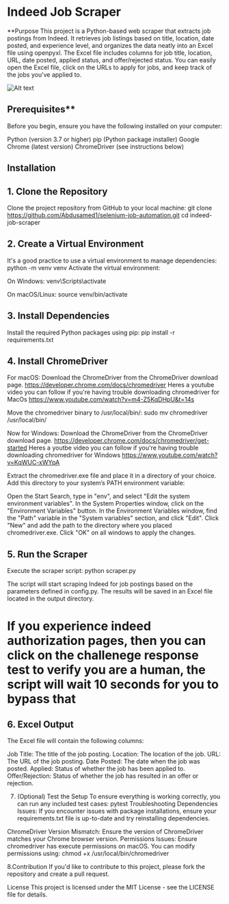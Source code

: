 # Indeed Job Scraper
**Purpose
This project is a Python-based web scraper that extracts job postings from Indeed. It retrieves job listings based on title, location, date posted, and experience level, and organizes the data neatly into an Excel file using openpyxl. The Excel file includes columns for job title, location, URL, date posted, applied status, and offer/rejected status. You can easily open the Excel file, click on the URLs to apply for jobs, and keep track of the jobs you’ve applied to.


![Alt text](//Users/awababdullahi/Desktop?raw=true "Optional Title")


## Prerequisites**
Before you begin, ensure you have the following installed on your computer:

Python (version 3.7 or higher)
pip (Python package installer)
Google Chrome (latest version)
ChromeDriver (see instructions below)

## Installation
## 1. Clone the Repository
Clone the project repository from GitHub to your local machine:
git clone https://github.com/Abdusamed1/selenium-job-automation.git
cd indeed-job-scraper

## 2. Create a Virtual Environment
It's a good practice to use a virtual environment to manage dependencies:
python -m venv venv
Activate the virtual environment:

On Windows:
venv\Scripts\activate

On macOS/Linux:
source venv/bin/activate

## 3. Install Dependencies
Install the required Python packages using pip:
pip install -r requirements.txt

## 4. Install ChromeDriver
For macOS:
Download the ChromeDriver from the ChromeDriver download page.
https://developer.chrome.com/docs/chromedriver
Heres a youtube video you can follow if you're having trouble downloading chromedriver for MacOs
https://www.youtube.com/watch?v=m4-Z5KqDHpU&t=14s

Move the chromedriver binary to /usr/local/bin/:
sudo mv chromedriver /usr/local/bin/

Now for Windows:
Download the ChromeDriver from the ChromeDriver download page.
https://developer.chrome.com/docs/chromedriver/get-started
Heres a youtbe video you can follow if you're having trouble downloading chromedriver for Windows
https://www.youtube.com/watch?v=KqWUC-xWYpA

Extract the chromedriver.exe file and place it in a directory of your choice.
Add this directory to your system’s PATH environment variable:

Open the Start Search, type in "env", and select "Edit the system environment variables".
In the System Properties window, click on the "Environment Variables" button.
In the Environment Variables window, find the "Path" variable in the "System variables" section, and click "Edit".
Click "New" and add the path to the directory where you placed chromedriver.exe.
Click "OK" on all windows to apply the changes.

## 5. Run the Scraper
Execute the scraper script:
python scraper.py

The script will start scraping Indeed for job postings based on the parameters defined in config.py. The results will be saved in an Excel file located in the output directory.

# If you experience indeed authorization pages, then you can click on the challenege response test to verify you are a human, the script will wait 10 seconds for you to bypass that



## 6. Excel Output
The Excel file will contain the following columns:

Job Title: The title of the job posting.
Location: The location of the job.
URL: The URL of the job posting.
Date Posted: The date when the job was posted.
Applied: Status of whether the job has been applied to.
Offer/Rejection: Status of whether the job has resulted in an offer or rejection.

7. (Optional) Test the Setup
To ensure everything is working correctly, you can run any included test cases:
pytest
Troubleshooting
Dependencies Issues: If you encounter issues with package installations, ensure your requirements.txt file is up-to-date and try reinstalling dependencies.

ChromeDriver Version Mismatch: Ensure the version of ChromeDriver matches your Chrome browser version.
Permissions Issues: Ensure chromedriver has execute permissions on macOS. You can modify permissions using:
chmod +x /usr/local/bin/chromedriver

8.Contribution
If you'd like to contribute to this project, please fork the repository and create a pull request.

License
This project is licensed under the MIT License - see the LICENSE file for details.



